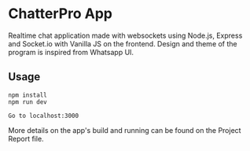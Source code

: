 # ChatterPro App

Realtime chat application made with websockets using Node.js, Express and Socket.io with Vanilla JS on the frontend.
Design and theme of the program is inspired from Whatsapp UI.

## Usage
```
npm install
npm run dev

Go to localhost:3000
```

More details on the app's build and running can be found on the Project Report file.
